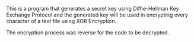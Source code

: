 This is a program that generates a secret key using Diffie-Hellman Key Exchange Protocol and the generated key will be used in encrypting every character of a text file using XOR Encryption.

The encryption process was reverse for the code to be decrypted.